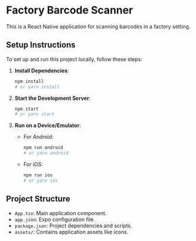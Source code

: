 # Factory Barcode Scanner

This is a React Native application for scanning barcodes in a factory setting.

## Setup Instructions

To set up and run this project locally, follow these steps:

1.  **Install Dependencies**:

    ```bash
    npm install
    # or yarn install
    ```

2.  **Start the Development Server**:

    ```bash
    npm start
    # or yarn start
    ```

3.  **Run on a Device/Emulator**:
    - For Android:
      ```bash
      npm run android
      # or yarn android
      ```
    - For iOS:
      ```bash
      npm run ios
      # or yarn ios
      ```

## Project Structure

- `App.tsx`: Main application component.
- `app.json`: Expo configuration file.
- `package.json`: Project dependencies and scripts.
- `assets/`: Contains application assets like icons.
